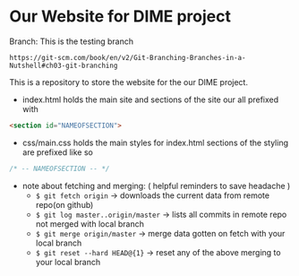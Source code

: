 # Our Website for DIME project

Branch: This is the testing branch
```link
https://git-scm.com/book/en/v2/Git-Branching-Branches-in-a-Nutshell#ch03-git-branching
```

This is a repository to store the website for the
our DIME project.

+ index.html holds the main site and sections of the
site our all prefixed with
```html
<section id="NAMEOFSECTION">
```

+ css/main.css holds the main styles for index.html
sections of the styling are prefixed like so
```css
/* -- NAMEOFSECTION -- */
```

+ note about fetching and merging: ( helpful reminders to save headache )
    * ``$ git fetch origin`` -> downloads the current data from remote repo(on github)
    * ``$ git log master..origin/master`` -> lists all commits in remote repo not merged with local branch
    * ``$ git merge origin/master`` -> merge data gotten on fetch with your local branch
    * ``$ git reset --hard HEAD@{1}`` -> reset any of the above merging to your local branch
